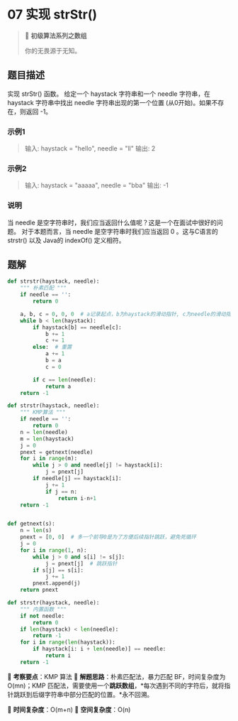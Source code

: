 # 07 实现 strStr()

> 🌈 **初级算法系列之数组**
>
> 你的无畏源于无知。

## 题目描述

实现 strStr() 函数。
给定一个 haystack 字符串和一个 needle 字符串，在 haystack 字符串中找出 needle 字符串出现的第一个位置 (从0开始)。如果不存在，则返回  -1。

### 示例1

> 输入: haystack = "hello", needle = "ll"
> 输出: 2

### 示例2

> 输入: haystack = "aaaaa", needle = "bba"
> 输出: -1

### 说明

当 needle 是空字符串时，我们应当返回什么值呢？这是一个在面试中很好的问题。
对于本题而言，当 needle 是空字符串时我们应当返回 0 。这与C语言的 strstr() 以及 Java的 indexOf() 定义相符。

## 题解

```python
def strstr(haystack, needle):
    """ 朴素匹配 """
    if needle == '':
        return 0

    a, b, c = 0, 0, 0  # a记录起点，b为haystack的滑动指针, c为needle的滑动指针
    while b < len(haystack):
        if haystack[b] == needle[c]:
            b += 1
            c += 1
        else:  # 重置
            a += 1
            b = a
            c = 0

        if c == len(needle):
            return a
    return -1
```

```python
def strstr(haystack, needle):
    """ KMP算法 """
    if needle == '':
        return 0
    n = len(needle)
    m = len(haystack)
    j = 0
    pnext = getnext(needle)
    for i in range(m):
        while j > 0 and needle[j] != haystack[i]:
            j = pnext[j]
        if needle[j] == haystack[i]:
            j += 1
            if j == n:
                return i-n+1
    return -1


def getnext(s):
    n = len(s)
    pnext = [0, 0]  # 多一个前导0是为了方便后续指针跳跃，避免死循环
    j = 0
    for i in range(1, n):
        while j > 0 and s[i] != s[j]:
            j = pnext[j]  # 跳跃指针
        if s[j] == s[i]:
            j += 1
        pnext.append(j)
    return pnext
```

```python
def strstr(haystack, needle):
    """ 内置函数 """
    if not needle:
        return 0
    if len(haystack) < len(needle):
        return -1
    for i in range(len(haystack)):
        if haystack[i: i + len(needle)] == needle:
            return i
    return -1
```

🍥 **考察要点**：KMP 算法
🍬 **解题思路**：朴素匹配法，暴力匹配 BF，时间复杂度为 O(mn)；KMP 匹配法，需要使用一个**跳跃数组**，*每次遇到不同的字符后，就将指针跳跃到后缀字符串中部分匹配的位置。*永不回溯。

🍉 **时间复杂度**：O(m+n)
🍭 **空间复杂度**：O(n)
